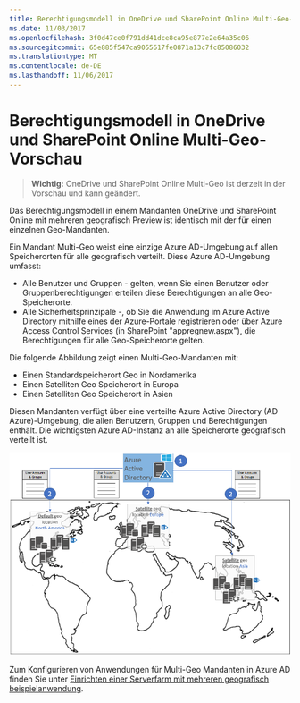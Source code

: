 ```yaml
---
title: Berechtigungsmodell in OneDrive und SharePoint Online Multi-Geo-Vorschau
ms.date: 11/03/2017
ms.openlocfilehash: 3f0d47ce0f791dd41dce8ca95e877e2e64a35c06
ms.sourcegitcommit: 65e885f547ca9055617fe0871a13c7fc85086032
ms.translationtype: MT
ms.contentlocale: de-DE
ms.lasthandoff: 11/06/2017
---
```

# <a name="permission-model-in-onedrive-and-sharepoint-online-multi-geo-preview"></a>Berechtigungsmodell in OneDrive und SharePoint Online Multi-Geo-Vorschau

> **Wichtig:** OneDrive und SharePoint Online Multi-Geo ist derzeit in der Vorschau und kann geändert.

Das Berechtigungsmodell in einem Mandanten OneDrive und SharePoint Online mit mehreren geografisch Preview ist identisch mit der für einen einzelnen Geo-Mandanten.

Ein Mandant Multi-Geo weist eine einzige Azure AD-Umgebung auf allen Speicherorten für alle geografisch verteilt. Diese Azure AD-Umgebung umfasst: 

- Alle Benutzer und Gruppen - gelten, wenn Sie einen Benutzer oder Gruppenberechtigungen erteilen diese Berechtigungen an alle Geo-Speicherorte.
- Alle Sicherheitsprinzipale -, ob Sie die Anwendung im Azure Active Directory mithilfe eines der Azure-Portale registrieren oder über Azure Access Control Services (in SharePoint "appregnew.aspx"), die Berechtigungen für alle Geo-Speicherorte gelten.

Die folgende Abbildung zeigt einen Multi-Geo-Mandanten mit:

- Einen Standardspeicherort Geo in Nordamerika
- Einen Satelliten Geo Speicherort in Europa
- Einen Satelliten Geo Speicherort in Asien

Diesen Mandanten verfügt über eine verteilte Azure Active Directory (AD Azure)-Umgebung, die allen Benutzern, Gruppen und Berechtigungen enthält. Die wichtigsten Azure AD-Instanz an alle Speicherorte geografisch verteilt ist. 

![Eine Karte zur Erläuterung von eines Standardspeicherorts für geografisch in Nordamerika und Satelliten Geo Speicherorte in Europa und Asien, mit Benutzerkonten und Gruppen in AAD gespeichert world](media/multigeo/multigeopermissions_intro.png)

Zum Konfigurieren von Anwendungen für Multi-Geo Mandanten in Azure AD finden Sie unter [Einrichten einer Serverfarm mit mehreren geografisch beispielanwendung](multigeo-sampleapplicationsetup.md).


